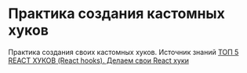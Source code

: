 # Практика создания кастомных хуков

Практика создания своих кастомных хуков. Источник знаний [ТОП 5 REACT ХУКОВ (React hooks). Делаем свои React хуки][1]

[1]: https://youtu.be/ks8oftGP2oc 'ТОП 5 REACT ХУКОВ (React hooks). Делаем свои React хуки'
